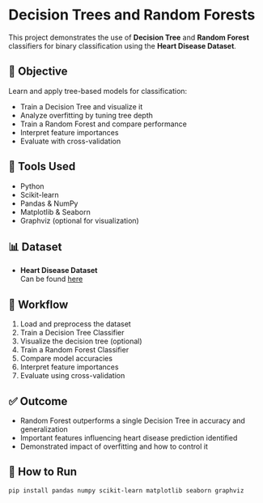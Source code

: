 #  Decision Trees and Random Forests

This project demonstrates the use of **Decision Tree** and **Random Forest** classifiers for binary classification using the **Heart Disease Dataset**.

## 📌 Objective
Learn and apply tree-based models for classification:
- Train a Decision Tree and visualize it
- Analyze overfitting by tuning tree depth
- Train a Random Forest and compare performance
- Interpret feature importances
- Evaluate with cross-validation

## 🧰 Tools Used
- Python
- Scikit-learn
- Pandas & NumPy
- Matplotlib & Seaborn
- Graphviz (optional for visualization)

## 📊 Dataset
- **Heart Disease Dataset**  
  Can be found [here](https://www.kaggle.com/datasets/johnsmith88/heart-disease-dataset)

## 🧪 Workflow
1. Load and preprocess the dataset
2. Train a Decision Tree Classifier
3. Visualize the decision tree (optional)
4. Train a Random Forest Classifier
5. Compare model accuracies
6. Interpret feature importances
7. Evaluate using cross-validation

## ✅ Outcome
- Random Forest outperforms a single Decision Tree in accuracy and generalization
- Important features influencing heart disease prediction identified
- Demonstrated impact of overfitting and how to control it

## 📎 How to Run
```bash
pip install pandas numpy scikit-learn matplotlib seaborn graphviz
